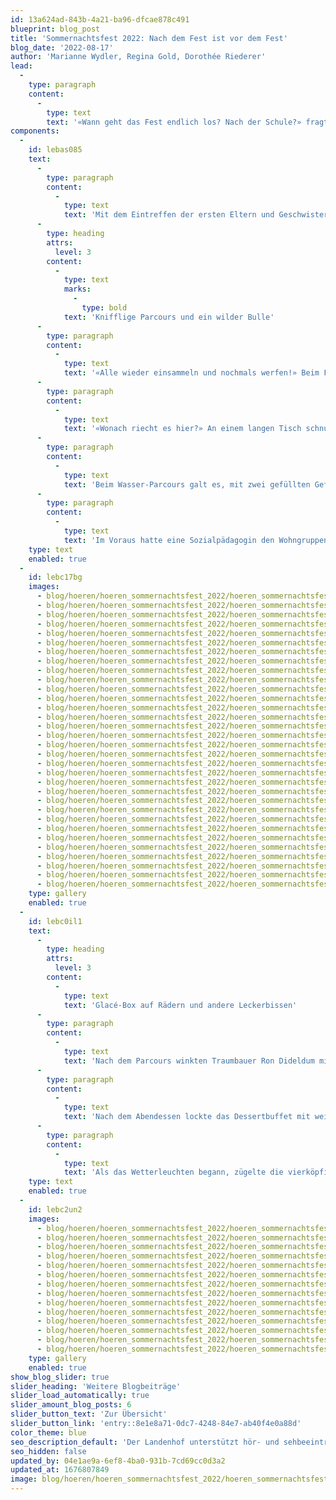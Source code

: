 ```yaml
---
id: 13a624ad-843b-4a21-ba96-dfcae878c491
blueprint: blog_post
title: 'Sommernachtsfest 2022: Nach dem Fest ist vor dem Fest'
blog_date: '2022-08-17'
author: 'Marianne Wydler, Regina Gold, Dorothée Riederer'
lead:
  -
    type: paragraph
    content:
      -
        type: text
        text: '«Wann geht das Fest endlich los? Nach der Schule?» fragten die Kinder am 17. August, als sie am Morgen vor dem Tageshort das Zelt des Bullridings sahen. «Nach dem Mittagessen?» «Nein, wir müssen warten, bis auch die Oberstufe keine Schule mehr hat.» Trotz Spielen und Basteln ging die Zeit jedoch kaum vorbei.'
components:
  -
    id: lebas085
    text:
      -
        type: paragraph
        content:
          -
            type: text
            text: 'Mit dem Eintreffen der ersten Eltern und Geschwister war dann für die Kinder klar, endlich mit dem Parcours loslegen zu können. Auch als Gäste eingeladen waren die Schutzsuchenden aus der Ukraine, welche zurzeit im Internatsgebäude Haus Blau leben.'
      -
        type: heading
        attrs:
          level: 3
        content:
          -
            type: text
            marks:
              -
                type: bold
            text: 'Knifflige Parcours und ein wilder Bulle'
      -
        type: paragraph
        content:
          -
            type: text
            text: '«Alle wieder einsammeln und nochmals werfen!» Beim Frisbee-Posten wurden die erzielten Punkte laufend addiert. Bereits die Kleinen warfen sehr geschickt. Wer traut sich am nächsten Posten auf den Bullen? Nur schon das Hinaufklettern erforderte Kraft. Doch der Stier bewegte sich erst, nachdem man sich am Widerrist an einem zuvor herausgezogenen Knauf festhielt. Schwierig! Umso mehr strahlten dann die reitenden Cowboys und -girls, welche früher oder später auf der weichen Matte landeten.'
      -
        type: paragraph
        content:
          -
            type: text
            text: '«Wonach riecht es hier?» An einem langen Tisch schnupperten alle konzentriert an Döschen. «Logisch, nach Vanille!» Schwierig herauszufinden war die Rose und bei der Zwiebel entwich manchen ein «bäääh». «Was sieht man auf diesen Bildausschnitten?» Während die Erwachsenen noch mit zusammengekniffenen Augen überlegen mussten, erkannten die Kinder bereits die Lösung und alle wollten sie zuerst nennen.'
      -
        type: paragraph
        content:
          -
            type: text
            text: 'Beim Wasser-Parcours galt es, mit zwei gefüllten Gefässen erst über eine Rampe und dann einen Slalom zu laufen, das Wasser in einen Eimer zu leeren, zurückzukehren und die Gefässe zu übergeben. Aus lauter Eifer verschütteten manche Kinder Wasser, andere gingen es ruhig an und konnten umso mehr transportieren. Je höher der Wasserpegel, desto mehr Punkte erzielte ein Team.'
      -
        type: paragraph
        content:
          -
            type: text
            text: 'Im Voraus hatte eine Sozialpädagogin den Wohngruppen die Spielregeln und Fotos zu den Spielposten verteilt. Damit konnten Kinder, welche Mühe damit bekunden, neue Eindrücke zu filtern, aufs Fest vorbereitet werden. Was diesen Kindern half, sich bei den Posten zurechtzufinden, löste allgemein Freude aufs Fest aus.'
    type: text
    enabled: true
  -
    id: lebc17bg
    images:
      - blog/hoeren/hoeren_sommernachtsfest_2022/hoeren_sommernachtsfest_2022-01.jpg
      - blog/hoeren/hoeren_sommernachtsfest_2022/hoeren_sommernachtsfest_2022-12.jpg
      - blog/hoeren/hoeren_sommernachtsfest_2022/hoeren_sommernachtsfest_2022-11.jpg
      - blog/hoeren/hoeren_sommernachtsfest_2022/hoeren_sommernachtsfest_2022-10.jpg
      - blog/hoeren/hoeren_sommernachtsfest_2022/hoeren_sommernachtsfest_2022-09.jpg
      - blog/hoeren/hoeren_sommernachtsfest_2022/hoeren_sommernachtsfest_2022-08.jpg
      - blog/hoeren/hoeren_sommernachtsfest_2022/hoeren_sommernachtsfest_2022-07.jpg
      - blog/hoeren/hoeren_sommernachtsfest_2022/hoeren_sommernachtsfest_2022-05.jpg
      - blog/hoeren/hoeren_sommernachtsfest_2022/hoeren_sommernachtsfest_2022-04.jpg
      - blog/hoeren/hoeren_sommernachtsfest_2022/hoeren_sommernachtsfest_2022-03.jpg
      - blog/hoeren/hoeren_sommernachtsfest_2022/hoeren_sommernachtsfest_2022-02.jpg
      - blog/hoeren/hoeren_sommernachtsfest_2022/hoeren_sommernachtsfest_2022-13.jpg
      - blog/hoeren/hoeren_sommernachtsfest_2022/hoeren_sommernachtsfest_2022-14.jpg
      - blog/hoeren/hoeren_sommernachtsfest_2022/hoeren_sommernachtsfest_2022-15.jpg
      - blog/hoeren/hoeren_sommernachtsfest_2022/hoeren_sommernachtsfest_2022-17.jpg
      - blog/hoeren/hoeren_sommernachtsfest_2022/hoeren_sommernachtsfest_2022-18.jpg
      - blog/hoeren/hoeren_sommernachtsfest_2022/hoeren_sommernachtsfest_2022-19.jpg
      - blog/hoeren/hoeren_sommernachtsfest_2022/hoeren_sommernachtsfest_2022-20.jpg
      - blog/hoeren/hoeren_sommernachtsfest_2022/hoeren_sommernachtsfest_2022-21.jpg
      - blog/hoeren/hoeren_sommernachtsfest_2022/hoeren_sommernachtsfest_2022-22.jpg
      - blog/hoeren/hoeren_sommernachtsfest_2022/hoeren_sommernachtsfest_2022-23.jpg
      - blog/hoeren/hoeren_sommernachtsfest_2022/hoeren_sommernachtsfest_2022-24.jpg
      - blog/hoeren/hoeren_sommernachtsfest_2022/hoeren_sommernachtsfest_2022-26.jpg
      - blog/hoeren/hoeren_sommernachtsfest_2022/hoeren_sommernachtsfest_2022-27.jpg
      - blog/hoeren/hoeren_sommernachtsfest_2022/hoeren_sommernachtsfest_2022-28.jpg
      - blog/hoeren/hoeren_sommernachtsfest_2022/hoeren_sommernachtsfest_2022-29.jpg
      - blog/hoeren/hoeren_sommernachtsfest_2022/hoeren_sommernachtsfest_2022-30.jpg
      - blog/hoeren/hoeren_sommernachtsfest_2022/hoeren_sommernachtsfest_2022-31.jpg
      - blog/hoeren/hoeren_sommernachtsfest_2022/hoeren_sommernachtsfest_2022-32.jpg
      - blog/hoeren/hoeren_sommernachtsfest_2022/hoeren_sommernachtsfest_2022-33.jpg
      - blog/hoeren/hoeren_sommernachtsfest_2022/hoeren_sommernachtsfest_2022-34.jpg
      - blog/hoeren/hoeren_sommernachtsfest_2022/hoeren_sommernachtsfest_2022-35.jpg
    type: gallery
    enabled: true
  -
    id: lebc0il1
    text:
      -
        type: heading
        attrs:
          level: 3
        content:
          -
            type: text
            text: 'Glacé-Box auf Rädern und andere Leckerbissen'
      -
        type: paragraph
        content:
          -
            type: text
            text: 'Nach dem Parcours winkten Traumbauer Ron Dideldum mit seinen Zauberkünsten und seine Assistentin, welche die Kinder originell schminkte. Am Glacé-Wagen konnten die Kinder nun ihren Bon einlösen. Den Anhänger mit Kühlbox hatten Oberstufenschüler im Werken und in der Freizeit restauriert. Die Schweizerische Vereinigung der Eltern hörgeschädigter Kinder SVEHK stellte den Eltern an ihrem Stand die Angebote der Selbsthilfegruppe vor, und die Kinder freuten sich über einen Ballon mit einem fröhlichen Gesicht.'
      -
        type: paragraph
        content:
          -
            type: text
            text: 'Nach dem Abendessen lockte das Dessertbuffet mit weiteren Leckerbissen. Ein Junge, der sich neben einem gehörlosen Kind etwas Süsses auswählte, bemerkte: «Ich glaube, es gefällt ihm, seine Augen strahlen so stark!». Vielleicht fragten sich manche Gäste, wie es er Küche und der Ökonomie stets gelinge, die über 400 Personen ohne langes Anstehen an den Essensstationen zu bedienen. Gemäss Küchenchef Heinz Rub beherzigten beide Bereiche das Motto «nach dem Fest ist vor dem Fest» und hielten die Erfahrungen im Hinblick aufs nächste Mal jeweils zeitnah fest.'
      -
        type: paragraph
        content:
          -
            type: text
            text: 'Als das Wetterleuchten begann, zügelte die vierköpfige Band Happy Castle Express unter ein schützendes Dach, wo ihre Bluegrass-Songs - traditionelle Musik aus den Staaten - weiter erklangen. Der Regen setzte dann einige Minuten zu früh ein. Denjenigen, die bei den Aufräumarbeiten nass wurden, sei besonders gedankt!'
    type: text
    enabled: true
  -
    id: lebc2un2
    images:
      - blog/hoeren/hoeren_sommernachtsfest_2022/hoeren_sommernachtsfest_2022-36.jpg
      - blog/hoeren/hoeren_sommernachtsfest_2022/hoeren_sommernachtsfest_2022-37.jpg
      - blog/hoeren/hoeren_sommernachtsfest_2022/hoeren_sommernachtsfest_2022-38.jpg
      - blog/hoeren/hoeren_sommernachtsfest_2022/hoeren_sommernachtsfest_2022-40.jpg
      - blog/hoeren/hoeren_sommernachtsfest_2022/hoeren_sommernachtsfest_2022-41.jpg
      - blog/hoeren/hoeren_sommernachtsfest_2022/hoeren_sommernachtsfest_2022-42.jpg
      - blog/hoeren/hoeren_sommernachtsfest_2022/hoeren_sommernachtsfest_2022-44.jpg
      - blog/hoeren/hoeren_sommernachtsfest_2022/hoeren_sommernachtsfest_2022-45.jpg
      - blog/hoeren/hoeren_sommernachtsfest_2022/hoeren_sommernachtsfest_2022-46.jpg
      - blog/hoeren/hoeren_sommernachtsfest_2022/hoeren_sommernachtsfest_2022-51.jpg
      - blog/hoeren/hoeren_sommernachtsfest_2022/hoeren_sommernachtsfest_2022-52.jpg
      - blog/hoeren/hoeren_sommernachtsfest_2022/hoeren_sommernachtsfest_2022-53.jpg
      - blog/hoeren/hoeren_sommernachtsfest_2022/hoeren_sommernachtsfest_2022-54.jpg
      - blog/hoeren/hoeren_sommernachtsfest_2022/hoeren_sommernachtsfest_2022-55.jpg
    type: gallery
    enabled: true
show_blog_slider: true
slider_heading: 'Weitere Blogbeiträge'
slider_load_automatically: true
slider_amount_blog_posts: 6
slider_button_text: 'Zur Übersicht'
slider_button_link: 'entry::8e1e8a71-0dc7-4248-84e7-ab40f4e0a88d'
color_theme: blue
seo_description_default: 'Der Landenhof unterstützt hör- und sehbeeinträchtigte Kinder & Jugendliche in ihrem selbstbestimmten Leben durch Förderung ihrer Fähigkeiten & Entwicklung'
seo_hidden: false
updated_by: 04e1ae9a-6ef8-4ba0-931b-7cd69cc0d3a2
updated_at: 1676807849
image: blog/hoeren/hoeren_sommernachtsfest_2022/hoeren_sommernachtsfest_2022-45.jpg
---
```

